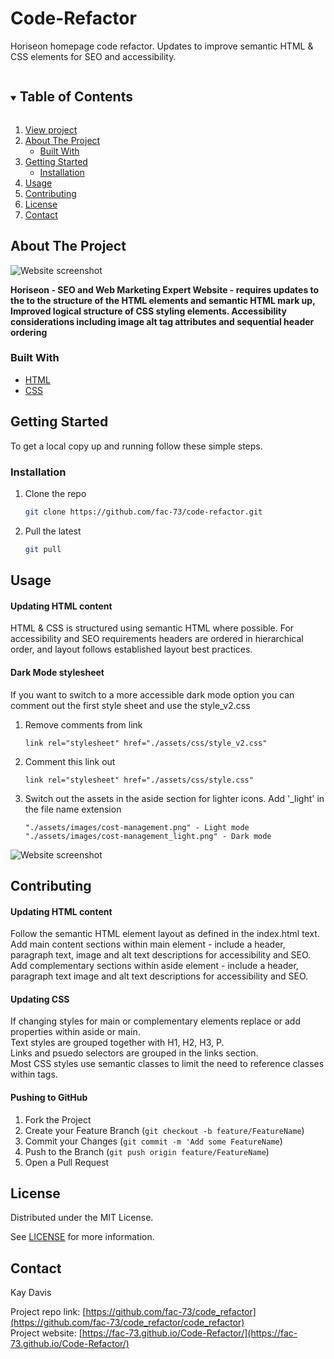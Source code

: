 # Code-Refactor
Horiseon homepage code refactor. Updates to improve semantic HTML & CSS elements for SEO and accessibility. 


<!-- TABLE OF CONTENTS -->
<details open="open">
  <summary><h2 style="display: inline-block">Table of Contents</h2></summary>
  <ol>
     <li>
      <a href="https://fac-73.github.io/Code-Refactor/">View project</a></li>
    <li>
      <a href="#about-the-project">About The Project</a>
      <ul>
        <li><a href="#built-with">Built With</a></li>
      </ul>
    </li>
    <li>
      <a href="#getting-started">Getting Started</a>
      <ul>
        <li><a href="#installation">Installation</a></li>
      </ul>
    </li>
    <li><a href="#usage">Usage</a></li>
    <li><a href="#contributing">Contributing</a></li>
    <li><a href="#license">License</a></li>
    <li><a href="#contact">Contact</a></li>
  </ol>
</details>


<!-- ABOUT THE PROJECT -->
## About The Project

![Website screenshot](https://github.com/FAC-73/Code-Refactor/blob/main/assets/images/Horiseon-website.jpg?raw=true "Horiseon Website")

**Horiseon - SEO and Web Marketing Expert Website - requires updates to the to the structure of the HTML elements and semantic HTML mark up, Improved logical structure of CSS styling elements. Accessibility considerations including image alt tag attributes and sequential header ordering**


### Built With

* [HTML](https://www.w3schools.com/)
* [CSS](https://www.w3schools.com/)



<!-- GETTING STARTED -->
## Getting Started

To get a local copy up and running follow these simple steps.

### Installation

1. Clone the repo
   ```sh
   git clone https://github.com/fac-73/code-refactor.git
   ```

2. Pull the latest
   ```sh
   git pull
   ```


<!-- USAGE EXAMPLES -->
## Usage

#### Updating HTML content
HTML & CSS is structured using semantic HTML where possible. For accessibility and SEO requirements headers are ordered in hierarchical order, and layout follows established layout best practices. 


#### Dark Mode stylesheet
If you want to switch to a more accessible dark mode option you can comment out the first style sheet and use the style_v2.css 


1. Remove comments from link
   ```
   link rel="stylesheet" href="./assets/css/style_v2.css"
   ```

2. Comment this link out
   ```
   link rel="stylesheet" href="./assets/css/style.css"
   ```

3. Switch out the assets in the aside section for lighter icons. Add '_light' in the file name extension
   ```
   "./assets/images/cost-management.png" - Light mode
   "./assets/images/cost-management_light.png" - Dark mode
   ```

![Website screenshot](https://github.com/FAC-73/Code-Refactor/blob/main/assets/images/Horiseon-website-dark.jpg?raw=true "Horiseon Website dark")

## Contributing

#### Updating HTML content
Follow the semantic HTML element layout as defined in the index.html text. <br>
Add main content sections within main element - include a header, paragraph text, image and alt text descriptions for accessibility and SEO. <br>
Add complementary sections within aside element - include a header, paragraph text image and alt text descriptions for accessibility and SEO. 

#### Updating CSS
If changing styles for main or complementary elements replace or add properties within aside or main. <br>
Text styles are grouped together with H1, H2, H3, P. <br>
Links and psuedo selectors are grouped in the links section. <br>
Most CSS styles use semantic classes to limit the need to reference classes within tags.


#### Pushing to GitHub

1. Fork the Project
2. Create your Feature Branch (`git checkout -b feature/FeatureName`)
3. Commit your Changes (`git commit -m 'Add some FeatureName`)
4. Push to the Branch (`git push origin feature/FeatureName`)
5. Open a Pull Request



<!-- LICENSE -->
## License

Distributed under the MIT License. 

See [LICENSE](https://github.com/FAC-73/Code-Refactor/blob/main/LICENSE.txt) for more information.



<!-- CONTACT -->
## Contact

Kay Davis

Project repo link: [https://github.com/fac-73/code_refactor](https://github.com/fac-73/code_refactor/code_refactor)
<br>
Project website: [https://fac-73.github.io/Code-Refactor/](https://fac-73.github.io/Code-Refactor/)